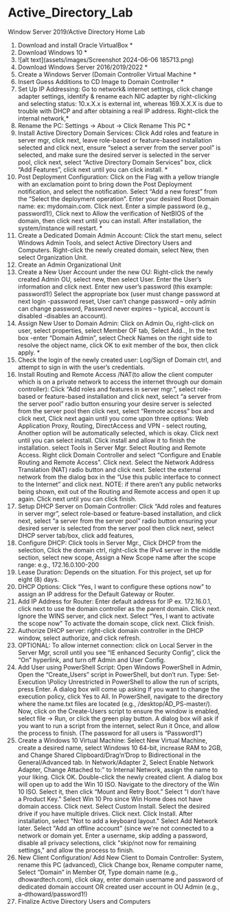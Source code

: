 # Active_Directory_Lab
 Window Server 2019/Active Directory Home Lab

1.	Download and install Oracle VirtualBox *
3.	Download Windows 10 *
4.	![alt text](assets/images/Screenshot 2024-06-06 185713.png)
5.	Download Windows Server 2016/2019/2022 *
6.	Create a Windows Server (Domain Controller Virtual Machine *
7.	Insert Guess Additions to CD Image to Domain Controller *
8.	Set Up IP Addressing: Go to network& internet settings, click change adapter settings, identify & rename each NIC adapter by right-clicking and selecting status: 10.x.X.x is external int, whereas 169.X.X.X is due to trouble with DHCP and after obtaining a real IP address. Right-click the internal network,*
9.	Rename the PC: Settings -> About -> Click Rename This PC *
10.	Install Active Directory Domain Services: Click Add roles and feature in server mgr, click next, leave role-based or feature-based installation selected and click next, ensure “select a server from the server pool” is selected, and make sure the desired server is selected in the server pool, click next, select “Active Directory Domain Services” box, click “Add Features”, click next until you can click install.  *
11.	Post Deployment Configuration: Click on the Flag with a yellow triangle with an exclamation point to bring down the Post Deployment notification, and select the notification. Select “Add a new forest” from the “Select the deployment operation”. Enter your desired Root Domain name: ex: mydomain.com. Click next. Enter a simple password (e.g., password1!), Click next to Allow the verification of NetBIOS of the domain, then click next until you can install. After installation, the system/instance will restart. * 
12.	Create a Dedicated Domain Admin Account: Click the start menu, select Windows Admin Tools, and select Active Directory Users and Computers. Right-click the newly created domain, select New, then select Organization Unit.
13.	Create an Admin Organizational Unit
14.	Create a New User Account under the new OU: Right-click the newly created Admin OU, select new, then select User. Enter the User’s information and click next. Enter new user’s password (this example: password1!) Select the appropriate box (user must change password at next login -password reset, User can’t change password – only admin can change password, Password never expires – typical, account is disabled -disables an account). 
15.	Assign New User to Domain Admin: Click on Admin Ou, right-click on user, select properties, select Member OF tab, Select Add.., In the text box -enter “Domain Admin”, select Check Names on the right side to resolve the object name, click OK to exit member of the box, then click apply. *
16.	Check the login of the newly created user: Log/Sign of Domain ctrl, and attempt to sign in with the user’s credentials.
17.	Install Routing and Remote Access /NAT(to allow the client computer which is on a private network to access the internet through our domain controller): Click “Add roles and features in server mgr.”, select role-based or feature-based installation and click next, select “a server from the server pool” radio button ensuring your desire server is selected from the server pool then click next, select “Remote access” box and click next, Click next again until you come upon three options: Web Application Proxy, Routing, DirectAccess and VPN - select routing, Another option will be automatically selected, which is okay. Click next until you can select install. Click install and allow it to finish the installation. select Tools in Server Mgr. Select Routing and Remote Access. Right click Domain Controller and select “Configure and Enable Routing and Remote Access”. Click next. Select the Network Address Translation (NAT) radio button and click next. Select the external network from the dialog box in the “Use this public interface to connect to the Internet” and click next. NOTE: if there aren’t any public networks being shown, exit out of the Routing and Remote access and open it up again. Click next until you can click finish.
18.	Setup DHCP Server on Domain Controller: Click “Add roles and features in server mgr”, select role-based or feature-based installation, and click next, select “a server from the server pool” radio button ensuring your desired server is selected from the server pool then click next, select DHCP server tab/box, click add features, 
19.	Configure DHCP: Click tools in Server Mgr., Click DHCP from the selection, Click the domain ctrl, right-click the IPv4 server in the middle section, select new scope, Assign a New Scope name after the scope range: e.g., 172.16.0.100-200
20.	Lease Duration: Depends on the situation. For this project, set up for eight (8) days.
21.	DHCP Options: Click “Yes, I want to configure these options now” to assign an IP address for the Default Gateway or Router.
22.	Add IP Address for Router: Enter default address for IP ex. 172.16.0.1, click next to use the domain controller as the parent domain. Click next. Ignore the WINS server, and click next. Select “Yes, I want to activate the scope now” To activate the domain scope, click next. Click finish. 
23.	Authorize DHCP server: right-click domain controller in the DHCP window, select authorize, and click refresh.
24.	OPTIONAL: To allow internet connection: click on Local Server in the Server Mgr, scroll until you see “IE enhanced Security Config”, click the “On” hyperlink, and turn off Admin and User Config.
25.	Add User using PowerShell Script: Open Windows PowerShell in Admin, Open the “Create_Users” script in PowerShell, but don’t run. Type: Set-Execution \Policy Unrestricted in PowerShell to allow the run of scripts, press Enter. A dialog box will come up asking if you want to change the execution policy, click Yes to All. In PowerShell, navigate to the directory where the name.txt files are located (e.g., /desktop/AD_PS-master/). Now, click on the Create-Users script to ensure the window is enabled, select file -> Run, or click the green play button. A dialog box will ask if you want to run a script from the internet, select Run it Once, and allow the process to finish. (The password for all users is “Password1")
26.	Create a Windows 10 Virtual Machine: Select New Virtual Machine, create a desired name, select Windows 10 64-bit, increase RAM to 2GB, and Change Shared Clipboard/Drag’n’Drop to Bidirectional in the General/Advanced tab. In Network/Adapter 2, Select Enable Network Adapter, Change Attached to:” to Internal Network, assign the name to your liking. Click OK. Double-click the newly created client. A dialog box will open up to add the Win 10 ISO. Navigate to the directory of the Win 10 ISO. Select it, then click “Mount and Retry Boot.” Select "I don’t have a Product Key." Select Win 10 Pro since Win Home does not have domain access. Click next. Select Custom Install. Select the desired drive if you have multiple drives. Click next. Click Install. After installation, select "Not to add a keyboard layout." Select Add Network later. Select "Add an offline account" (since we're not connected to a network or domain yet. Enter a username, skip adding a password, disable all privacy selections, click "skip/not now for remaining settings," and allow the process to finish. 
27.	New Client Configuration/ Add New Client to Domain Controller: System, rename this PC (advanced), Click Change box, Rename computer name, Select “Domain” in Member Of, Type domain name (e.g., dhowardtech.com), click okay, enter domain username and password of dedicated domain account OR created user account in OU Admin (e.g., a-dthoward/password1!)
28.	Finalize Active Directory Users and Computers
